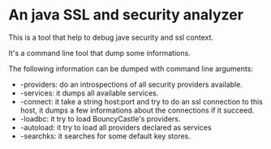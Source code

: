 # An java SSL and security analyzer

This is a tool that help to debug jave security and ssl context.

It's a command line tool that dump some informations.

The following information can be dumped with command line arguments:

 * -providers: do an introspections of all security providers available.
 * -services: it dumps all available services.
 * -connect: it take a string host:port and try to do an ssl connection to this host, it dumps a few informations about the connections if it succeed.
 * -loadbc: it try to load BouncyCastle's providers.
 * -autoload: it try to load all providers declared as services
 * -searchks: it searches for some default key stores.